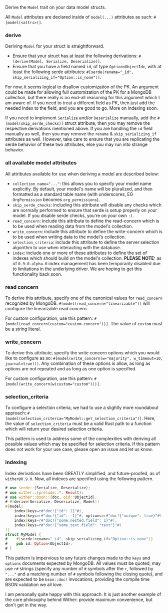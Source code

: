 Derive the `Model` trait on your data model structs.

All `Model` attributes are declared inside of `model(...)` attributes as such: `#[model(<attrs>)]`.

### derive
Deriving `Model` for your struct is straightforward.

- Ensure that your struct has at least the following derivations: `#[derive(Model, Serialize, Deserialize)]`.
- Ensure that you have a field named `id`, of type `Option<ObjectId>`, with at least the following serde attributes: `#[serde(rename="_id", skip_serializing_if="Option::is_none")]`.

For now, it seems logical to disallow customization of the PK. An argument could be made for allowing full customization of the PK for a MongoDB collection, but there really is no end-all reasoning for this argument which I am aware of. If you need to treat a different field as PK, then just add the needed index to the field, and you are good to go. More on indexing soon.

If you need to implement `Serialize` and/or `Deserialize` manually, add the `#[model(skip_serde_checks)]` struct attribute, then you may remove the respective derivations mentioned above. If you are handling the `id` field manually as well, then you may remove the `rename` & `skip_serializing_if` attributes as well. However, take care to ensure that you are replicating the serde behavior of these two attributes, else you may run into strange behavior.

### all available model attributes
All attributes available for use when deriving a model are described below:

- `collection_name="..."`: this allows you to specify your model name explicitly. By default, your model's name will be pluralized, and then formatted as a standard table name (with underscores, EG `OrgPermission` becomes `org_permissions`).
- `skip_serde_checks`: including this attribute will disable any checks which are normally performed to ensure that serde is setup properly on your model. If you disable serde checks, you're on your own `:)`.
- `read_concern`: include this attribute to define the read-concern which is to be used when reading data from the model's collection.
- `write_concern`: include this attribute to define the write-concern which is to be used when writing data to the model's collection.
- `selection_criteria`: include this attribute to define the server selection algorithm to use when interacting with the database.
- `index`: include one or more of these attributes to define the set of indexes which should build on the model's collection. **PLEASE NOTE:** as of `0.9.0-alpha.0` index management has been temporarily disabled due to limitations in the underlying driver. We are hoping to get this functionality back soon.

### read concern
To derive this attribute, specify one of the canonical values for `read_concern` recognized by MongoDB. `#[model(read_concern="linearizable")]` will configure the linearizable read concern.

For custom configuration, use this pattern: `#[model(read_concern(custom="custom-concern"))]`. The value of `custom` must be a string literal.

### write_concern
To derive this attribute, specify the write concern options which you would like to configure as so: `#[model(write_concern(w="majority", w_timeout=10, journal=true))]`. Any combination of these options is allow, as long as options are not repeated and as long as one option is specified.

For custom configuration, use this pattern: `#[model(write_concern(w(custom="custom")))]`.

### selection_criteria
To configure a selection criteria, we had to use a slightly more roundabout approach: `#[model(selection_criteria="MyModel::get_selection_criteria")]`. Here, the value of `selection_criteria` must be a valid Rust path to a function which will return your desired selection criteria.

This pattern is used to address some of the complexities with deriving all possible values which may be specified for selection criteria. If this pattern does not work for your use case, please open an issue and let us know.

### indexing
Index derivations have been GREATLY simplified, and future-proofed, as of `wither@0.9.0`. Now, all indexes are specified using the following pattern.

```rust ,no_run
# use serde::{Serialize, Deserialize};
# use wither::{prelude::*, Result};
# use wither::bson::{doc, oid::ObjectId};
# #[derive(Serialize, Deserialize, Model)]
#[model(
    index(keys=r#"doc!{"id": 1}"#),
    index(keys=r#"doc!{"id": -1}"#, options=r#"doc!{"unique": true}"#),
    index(keys=r#"doc!{"some.nested.field": 1}"#),
    index(keys=r#"doc!{"some.text.field": "text"}"#)
)]
struct MyModel {
#    #[serde(rename="_id", skip_serializing_if="Option::is_none")]
#    pub id: Option<ObjectId>,
# }
```

This pattern is impervious to any future changes made to the `keys` and `options` documents expected by MongoDB. All values must be quoted, may use `r#` strings (specify any number of `#` symbols after the `r`, followed by `"..."` and a matching number of `#` symbols following the closing quote), and are expected to be `bson::doc!` invocations, providing the compile time BSON validation we all love.

I am personally quite happy with this approach. It is just another example of the core philosophy behind Wither: provide maximum convenience, but don't get in the way.
